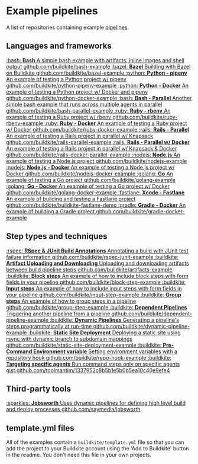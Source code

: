 # Example pipelines

A list of repositories containing example [pipelines](/docs/pipelines).


<!-- vale off -->
<!-- this turns it off for the whole file because I can't ignore the emoji in the html :( -->

## Languages and frameworks

<a class="Docs__example-repo" href="https://github.com/buildkite/bash-example">
 <span class="icon">:bash:</span>
  <span class="detail">
    <strong>Bash</strong>
     <span class="description">A simple bash example with artifacts, inline images and shell output</span>
    <span class="repo">github.com/buildkite/bash-example</span>
  </span>
</a>

<a class="Docs__example-repo" href="https://github.com/buildkite/bazel-example">
 <span class="icon"> :bazel: </span>
  <span class="detail">
    <strong>Bazel</strong>
     <span class="description">Building with Bazel on Buildkite</span>
    <span class="repo">github.com/buildkite/bazel-example</span>
  </span>
</a>

<a class="Docs__example-repo" href="https://github.com/buildkite/python-pipenv-example">
 <span class="icon">:python:</span>
  <span class="detail">
    <strong>Python - pipenv</strong>
     <span class="description">An example of testing a Python project w/ pipenv</span>
    <span class="repo">github.com/buildkite/python-pipenv-example</span>
  </span>
</a>

<a class="Docs__example-repo" href="https://github.com/buildkite/python-docker-example">
 <span class="icon">:python:</span>
  <span class="detail">
    <strong>Python - Docker</strong>
     <span class="description">An example of testing a Python project w/ Docker and pipenv</span>
    <span class="repo">github.com/buildkite/python-docker-example</span>
  </span>
</a>

<a class="Docs__example-repo" href="https://github.com/buildkite/bash-parallel-example">
 <span class="icon">:bash:</span>
  <span class="detail">
    <strong>Bash - Parallel</strong>
     <span class="description">Another simple bash example that runs across multiple agents in parallel</span>
    <span class="repo">github.com/buildkite/bash-parallel-example</span>
  </span>
</a>

<a class="Docs__example-repo" href="https://github.com/buildkite/ruby-rbenv-example">
 <span class="icon">:ruby:</span>
  <span class="detail">
    <strong>Ruby - rbenv</strong>
     <span class="description">An example of testing a Ruby project w/ rbenv</span>
    <span class="repo">github.com/buildkite/ruby-rbenv-example</span>
  </span>
</a>

<a class="Docs__example-repo" href="https://github.com/buildkite/ruby-docker-example">
 <span class="icon">:ruby:</span>
  <span class="detail">
    <strong>Ruby - Docker</strong>
     <span class="description">An example of testing a Ruby project w/ Docker</span>
    <span class="repo">github.com/buildkite/ruby-docker-example</span>
  </span>
</a>

<a class="Docs__example-repo" href="https://github.com/buildkite/rails-parallel-example">
 <span class="icon">:rails:</span>
  <span class="detail">
    <strong>Rails - Parallel</strong>
     <span class="description">An example of testing a Rails project in parallel w/ Knapsack</span>
    <span class="repo">github.com/buildkite/rails-parallel-example</span>
  </span>
</a>

<a class="Docs__example-repo" href="https://github.com/buildkite/rails-docker-parallel-example">
 <span class="icon">:rails:</span>
  <span class="detail">
    <strong>Rails - Parallel w/ Docker</strong>
     <span class="description">An example of testing a Rails project in parallel w/ Knapsack & Docker</span>
    <span class="repo">github.com/buildkite/rails-docker-parallel-example</span>
  </span>
</a>

<a class="Docs__example-repo" href="https://github.com/buildkite/nodejs-example">
 <span class="icon">:nodejs:</span>
  <span class="detail">
    <strong>Node.js</strong>
     <span class="description">An example of testing a Node.js project</span>
    <span class="repo">github.com/buildkite/nodejs-example</span>
  </span>
</a>

<a class="Docs__example-repo" href="https://github.com/buildkite/nodejs-docker-example">
 <span class="icon">:nodejs:</span>
  <span class="detail">
    <strong>Node.js - Docker</strong>
     <span class="description">An example of testing a Node.js project w/ Docker</span>
    <span class="repo">github.com/buildkite/nodejs-docker-example</span>
  </span>
</a>

<a class="Docs__example-repo" href="https://github.com/buildkite/golang-example">
 <span class="icon">:golang:</span>
  <span class="detail">
    <strong>Go</strong>
     <span class="description">An example of testing a Go project</span>
    <span class="repo">github.com/buildkite/golang-example</span>
  </span>
</a>

<a class="Docs__example-repo" href="https://github.com/buildkite/golang-docker-example">
 <span class="icon">:golang:</span>
  <span class="detail">
    <strong>Go - Docker</strong>
     <span class="description">An example of testing a Go project w/ Docker</span>
    <span class="repo">github.com/buildkite/golang-docker-example</span>
  </span>
</a>

<a class="Docs__example-repo" href="https://github.com/buildkite/buildkite-fastlane-demo">
 <span class="icon">:fastlane:</span>
  <span class="detail">
    <strong>Xcode - Fastlane</strong>
     <span class="description">An example of building and testing a Fastlane project</span>
    <span class="repo">github.com/buildkite/buildkite-fastlane-demo</span>
  </span>
</a>

<a class="Docs__example-repo" href="https://github.com/buildkite/gradle-docker-example">
 <span class="icon">:gradle:</span>
  <span class="detail">
    <strong>Gradle - Docker</strong>
     <span class="description">An example of building a Gradle project</span>
    <span class="repo">github.com/buildkite/gradle-docker-example</span>
  </span>
</a>

## Step types and techniques

<a class="Docs__example-repo" href="https://github.com/buildkite/rspec-junit-example">
 <span class="icon">:rspec:</span>
  <span class="detail">
    <strong>RSpec & JUnit Build Annotations</strong>
     <span class="description">Annotating a build with JUnit test failure information</span>
    <span class="repo">github.com/buildkite/rspec-junit-example</span>
  </span>
</a>

<a class="Docs__example-repo" href="https://github.com/buildkite/artifacts-example">
 <span class="icon">:buildkite:</span>
  <span class="detail">
    <strong>Artifact Uploading and Downloading</strong>
     <span class="description">Uploading and downloading artifacts between build pipeline steps</span>
    <span class="repo">github.com/buildkite/artifacts-example</span>
  </span>
</a>

<a class="Docs__example-repo" href="https://github.com/buildkite/block-step-example">
 <span class="icon">:buildkite:</span>
  <span class="detail">
    <strong>Block steps</strong>
     <span class="description">An example of how to include block steps with form fields in your pipeline</span>
    <span class="repo">github.com/buildkite/block-step-example</span>
  </span>
</a>

<a class="Docs__example-repo" href="https://github.com/buildkite/input-step-example">
 <span class="icon">:buildkite:</span>
  <span class="detail">
    <strong>Input steps</strong>
     <span class="description">An example of how to include input steps with form fields in your pipeline</span>
    <span class="repo">github.com/buildkite/input-step-example</span>
  </span>
</a>

<a class="Docs__example-repo" href="https://github.com/buildkite/group-step-example">
 <span class="icon">:buildkite:</span>
  <span class="detail">
    <strong>Group steps</strong>
     <span class="description">An example of how to group steps in a pipeline</span>
    <span class="repo">github.com/buildkite/group-step-example</span>
  </span>
</a>

<a class="Docs__example-repo" href="https://github.com/buildkite/dependent-pipeline-example">
 <span class="icon">:buildkite:</span>
  <span class="detail">
    <strong>Dependent Pipelines</strong>
     <span class="description">Triggering another pipeline from a pipeline</span>
    <span class="repo">github.com/buildkite/dependent-pipeline-example</span>
  </span>
</a>

<a class="Docs__example-repo" href="https://github.com/buildkite/dynamic-pipeline-example">
 <span class="icon">:buildkite:</span>
  <span class="detail">
    <strong>Dynamic Pipelines</strong>
     <span class="description">Generating a pipeline's steps programmatically at run-time</span>
    <span class="repo">github.com/buildkite/dynamic-pipeline-example</span>
  </span>
</a>

<a class="Docs__example-repo" href="https://github.com/buildkite/static-site-deployment-example">
 <span class="icon">:buildkite:</span>
  <span class="detail">
    <strong>Static Site Deployment</strong>
     <span class="description">Deploying a static site using rsync with dynamic branch to subdomain mappings</span>
    <span class="repo">github.com/buildkite/static-site-deployment-example</span>
  </span>
</a>

<a class="Docs__example-repo" href="https://github.com/buildkite/repo-hook-example">
 <span class="icon">:buildkite:</span>
  <span class="detail">
    <strong>Pre-Command Environment variable</strong>
     <span class="description">Setting environment variables with a repository hook</span>
    <span class="repo">github.com/buildkite/repo-hook-example</span>
  </span>
</a>

<a class="Docs__example-repo" href="https://gist.github.com/toolmantim/1337952c8b5b1e5b0b5ea10c40e9efe4">
 <span class="icon">:buildkite:</span>
  <span class="detail">
    <strong>Targeting specific agents</strong>
     <span class="description">Run command steps only on specific agents</span>
    <span class="repo">gist.github.com/toolmantim/1337952c8b5b1e5b0b5ea10c40e9efe4</span>
  </span>
</a>


## Third-party tools

<a class="Docs__example-repo" href="https://github.com/saymedia/jobsworth">
 <span class="icon">:sparkles:</span>
  <span class="detail">
    <strong>Jobsworth</strong>
     <span class="description">Uses dynamic pipelines for defining high level build and deploy processes</span>
    <span class="repo">github.com/saymedia/jobsworth</span>
  </span>
</a>

## template.yml files

All of the examples contain a `buildkite/template.yml` file so that you can add the project to your Buildkite account using the 'Add to Buildkite' button in the readme. You don't need this file in your own projects.
